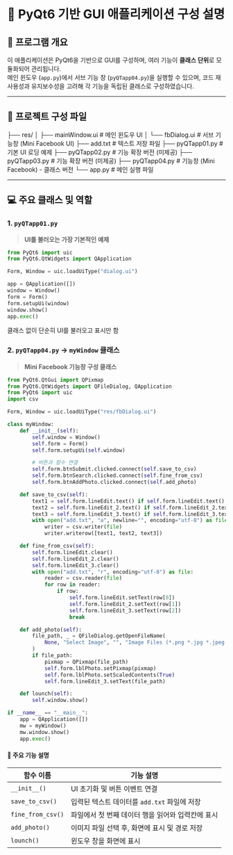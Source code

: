 # 📌 PyQt6 기반 GUI 애플리케이션 구성 설명

## 🧩 프로그램 개요

이 애플리케이션은 PyQt6을 기반으로 GUI를 구성하며, 여러 기능이 **클래스 단위**로 모듈화되어 관리됩니다.  
메인 윈도우 (`app.py`)에서 서브 기능 창 (`pyQTapp04.py`)을 실행할 수 있으며, 코드 재사용성과 유지보수성을 고려해 각 기능을 독립된 클래스로 구성하였습니다.

---

## 📁 프로젝트 구성 파일

├── res/
│ ├── mainWindow.ui # 메인 윈도우 UI
│ └── fbDialog.ui # 서브 기능창 (Mini Facebook UI)
├── add.txt # 텍스트 저장 파일
├── pyQTapp01.py # 기본 UI 로딩 예제
├── pyQTapp02.py # 기능 확장 버전 (미제공)
├── pyQTapp03.py # 기능 확장 버전 (미제공)
├── pyQTapp04.py # 기능창 (Mini Facebook) - 클래스 버전
└── app.py # 메인 실행 파일

---

## 💻 주요 클래스 및 역할

### 1. `pyQTapp01.py`  
> **UI를 불러오는 가장 기본적인 예제**

```python
from PyQt6 import uic
from PyQt6.QtWidgets import QApplication

Form, Window = uic.loadUiType("dialog.ui")

app = QApplication([])
window = Window()
form = Form()
form.setupUi(window)
window.show()
app.exec()
```
클래스 없이 단순히 UI를 불러오고 표시만 함

### 2. `pyQTapp04.py` → `myWindow` 클래스  
> **Mini Facebook 기능창 구성 클래스**

```python
from PyQt6.QtGui import QPixmap
from PyQt6.QtWidgets import QFileDialog, QApplication
from PyQt6 import uic
import csv

Form, Window = uic.loadUiType("res/fbDialog.ui")

class myWindow:
    def __init__(self):
        self.window = Window()
        self.form = Form()
        self.form.setupUi(self.window)

        # 버튼과 함수 연결
        self.form.btnSubmit.clicked.connect(self.save_to_csv)
        self.form.btnSearch.clicked.connect(self.fine_from_csv)
        self.form.btnAddPhoto.clicked.connect(self.add_photo)

    def save_to_csv(self):
        text1 = self.form.lineEdit.text() if self.form.lineEdit.text() else ""
        text2 = self.form.lineEdit_2.text() if self.form.lineEdit_2.text() else ""
        text3 = self.form.lineEdit_3.text() if self.form.lineEdit_3.text() else ""
        with open("add.txt", "a", newline="", encoding="utf-8") as file:
            writer = csv.writer(file)
            writer.writerow([text1, text2, text3])

    def fine_from_csv(self):
        self.form.lineEdit.clear()
        self.form.lineEdit_2.clear()
        self.form.lineEdit_3.clear()
        with open("add.txt", "r", encoding="utf-8") as file:
            reader = csv.reader(file)
            for row in reader:
                if row:
                    self.form.lineEdit.setText(row[0])
                    self.form.lineEdit_2.setText(row[1])
                    self.form.lineEdit_3.setText(row[2])
                    break

    def add_photo(self):
        file_path, _ = QFileDialog.getOpenFileName(
            None, "Select Image", "", "Image Files (*.png *.jpg *.jpeg *.bmp *.gif)"
        )
        if file_path:
            pixmap = QPixmap(file_path)
            self.form.lblPhoto.setPixmap(pixmap)
            self.form.lblPhoto.setScaledContents(True)
            self.form.lineEdit_3.setText(file_path)

    def lounch(self):
        self.window.show()

if __name__ == "__main__":
    app = QApplication([])
    mw = myWindow()
    mw.window.show()
    app.exec()
```

 #### 📌 주요 기능 설명

| 함수 이름         | 기능 설명                                             |
|------------------|-------------------------------------------------------|
| `__init__()`     | UI 초기화 및 버튼 이벤트 연결                           |
| `save_to_csv()`  | 입력된 텍스트 데이터를 `add.txt` 파일에 저장             |
| `fine_from_csv()`| 파일에서 첫 번째 데이터 행을 읽어와 입력칸에 표시         |
| `add_photo()`    | 이미지 파일 선택 후, 화면에 표시 및 경로 저장            |
| `lounch()`       | 윈도우 창을 화면에 표시                                |
